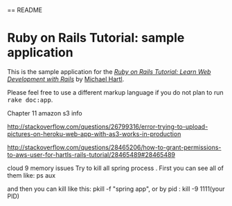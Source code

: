 == README

# Ruby on Rails Tutorial: sample application

This is the sample application for the
[*Ruby on Rails Tutorial:
Learn Web Development with Rails*](http://www.railstutorial.org/)
by [Michael Hartl](http://www.michaelhartl.com/).

Please feel free to use a different markup language if you do not plan to run
<tt>rake doc:app</tt>.

Chapter 11 amazon s3 info

  http://stackoverflow.com/questions/26799316/error-trying-to-upload-pictures-on-heroku-web-app-with-as3-works-in-production

  http://stackoverflow.com/questions/28465206/how-to-grant-permissions-to-aws-user-for-hartls-rails-tutorial/28465489#28465489

cloud 9 memory issues
  Try to kill all spring process . First you can see all of them like: ps aux

  and then you can kill like this: pkill -f "spring app", or by pid : kill -9 1111(your PID)